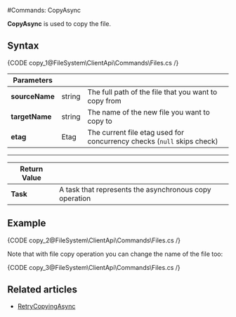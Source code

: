 #Commands: CopyAsync

**CopyAsync** is used to copy the file.

## Syntax

{CODE copy_1@FileSystem\ClientApi\Commands\Files.cs /}

| Parameters | | |
| ------------- | ------------- | ----- |
| **sourceName** | string | The full path of the file that you want to copy from |
| **targetName** | string | The name of the new file you want to copy to |
| **etag** | Etag | The current file etag used for concurrency checks (`null` skips check) |

<hr />

| Return Value | |
| ------------- | ------------- |
| **Task** | A task that represents the asynchronous copy operation |

## Example

{CODE copy_2@FileSystem\ClientApi\Commands\Files.cs /}

Note that with file copy operation you can change the name of the file too:

{CODE copy_3@FileSystem\ClientApi\Commands\Files.cs /}

## Related articles

- [RetryCopyingAsync](../storage/retry-copying)
